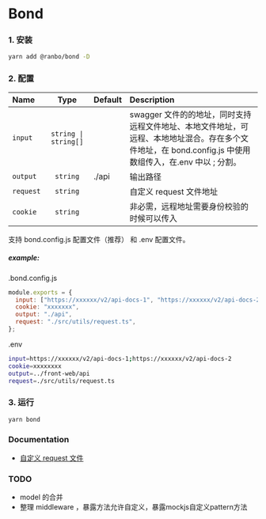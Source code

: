 # Bond

### 1. 安装

```bash
yarn add @ranbo/bond -D
```

### 2. 配置

| Name      |   Type   | Default   | Description                                |
| :-------- | :------: | :-------- | :----------------------------------------- | 
| `input`   | `string \| string[]` |    | swagger 文件的的地址，同时支持远程文件地址、本地文件地址，可远程、本地地址混合。存在多个文件地址，在 bond.config.js 中使用数组传入，在.env 中以 ; 分割。 |
| `output`  | `string` | ./api     | 输出路径                                   |
| `request` | `string` |           | 自定义 request 文件地址                    |
| `cookie`  | `string` |           | 非必需，远程地址需要身份校验的时候可以传入 |

支持 bond.config.js 配置文件（推荐） 和 .env 配置文件。

##### example:

.bond.config.js

```javascript
module.exports = {
  input: ["https://xxxxxx/v2/api-docs-1", "https://xxxxxx/v2/api-docs-2"],
  cookie: "xxxxxxx",
  output: "./api",
  request: "./src/utils/request.ts",
};
```

.env

```bash
input=https://xxxxxx/v2/api-docs-1;https://xxxxxx/v2/api-docs-2
cookie=xxxxxxxx
output=../front-web/api
request=./src/utils/request.ts
```

### 3. 运行

```bash
yarn bond
```

### Documentation

- [自定义 request 文件](docs/custom-request-file.md)

### TODO

- model 的合并
- 整理 middleware ，暴露方法允许自定义，暴露mockjs自定义pattern方法
